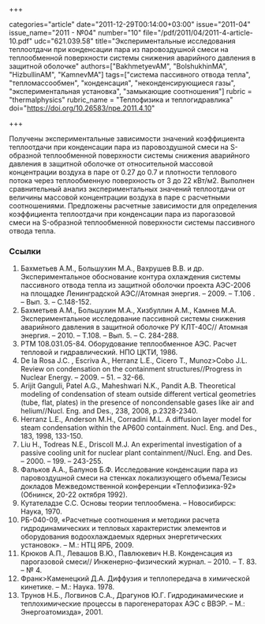 +++

categories="article"
date="2011-12-29T00:14:00+03:00"
issue="2011-04"
issue_name="2011 - №04"
number="10"
file="/pdf/2011/04/2011-4-article-10.pdf"
udc="621.039.58"
title="Экспериментальные исследования теплоотдачи при конденсации пара из паровоздушной смеси на теплообменной поверхности системы снижения аварийного давления в защитной оболочке"
authors=["BakhmetyevAM", "BolshukhinMA", "HizbullinAM", "KamnevMA"]
tags=["система пассивного отвода тепла", "тепломассообмен", "конденсация", "неконденсирующиеся газы", "экспериментальная установка", "замыкающие соотношения"]
rubric = "thermalphysics"
rubric_name = "Теплофизика и теплогидравлика"
doi="https://doi.org/10.26583/npe.2011.4.10"

+++

Получены экспериментальные зависимости значений коэффициента теплоотдачи при конденсации пара из паровоздушной смеси на S-образной теплообменной поверхности системы снижения аварийного давления в защитной оболочке от относительной массовой концентрации воздуха в паре от 0.27 до 0.7 и плотности теплового потока через теплообменную поверхность от 3 до 22 кВт/м2. Выполнен сравнительный анализ экспериментальных значений теплоотдачи от величины массовой концентрации воздуха в паре с расчетными соотношениями. Предложены расчетные зависимости для определения коэффициента теплоотдачи при конденсации пара из парогазовой смеси на S-образной теплообменной поверхности системы пассивного отвода тепла.

### Ссылки

1. Бахметьев А.М., Большухин М.А., Вахрушев В.В. и др. Экспериментальное обоснование контура охлаждения системы пассивного отвода тепла из защитной оболочки проекта АЭС-2006 на площадке Ленинградской АЭС//Атомная энергия. – 2009. – Т.106 . – Вып. 3. – С.148-152.
2. Бахметьев А.М., Большухин М.А., Хизбуллин А.М., Камнев М.А. Экспериментальное исследование пассивной системы снижения аварийного давления в защитной оболочке РУ КЛТ-40С// Атомная энергия. – 2010. – Т.108. – Вып. 5. – С. 284-288.
3. РТМ 108.031.05-84. Оборудование теплообменное АЭС. Расчет тепловой и гидравлический. НПО ЦКТИ, 1986.
4. De la Rosa J.C. , Escriva A., Herranz L.E., Cicero T., Munoz>Cobo J.L. Review on condensation on the containment structures//Progress in Nuclear Energy. – 2009. – 51. – 32-66.
5. Arijit Ganguli, Patel A.G., Maheshwari N.K., Pandit A.B. Theoretical modeling of condensation of steam outside different vertical geometries (tube, flat, plates) in the presence of noncondensable gases like air and helium//Nucl. Eng. and Des., 238, 2008, p.2328-2340.
6. Herranz L.E., Anderson M.H., Corradini M.L. A diffusion layer model for steam condensation within the AP600 containment. Nucl. Eng. and Des., 183, 1998, 133-150.
7. Liu H., Todreas N.E., Driscoll M.J. An experimental investigation of a passive cooling unit for nuclear plant containment//Nucl. Eng. and Des. – 2000. – 199. – 243-255.
8. Фальков А.А., Балунов Б.Ф. Исследование конденсации пара из паровоздушной смеси на стенках локализующего объема/Тезисы докладов Межведомственной конференции «Теплофизика-92» (Обнинск, 20-22 октября 1992).
9. Кутателадзе С.С. Основы теории теплообмена. – Новосибирск: Наука, 1970.
10. РБ-040-09, «Расчетные соотношения и методики расчета гидродинамических и тепловых характеристик элементов и оборудования водоохлаждаемых ядерных энергетических установок». – М.: НТЦ ЯРБ, 2009.
11. Крюков А.П., Левашов В.Ю., Павлюкевич Н.В. Конденсация из парогазовой смеси// Инженерно-физический журнал. – 2010. – Т. 83. – № 4.
12. Франк>Каменецкий Д.А. Диффузия и теплопередача в химической кинетике. – М.: Наука. 1978.
13. Трунов Н.Б., Логвинов С.А., Драгунов Ю.Г. Гидродинамические и теплохимические процессы в парогенераторах АЭС с ВВЭР. – М.: Энергоатомизда», 2001.